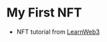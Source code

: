 # My First NFT
* NFT tutorial from [LearnWeb3](https://learnweb3.io/degrees/ethereum-developer-degree/freshman/build-your-own-basic-nft-contract-on-ethereum/)
